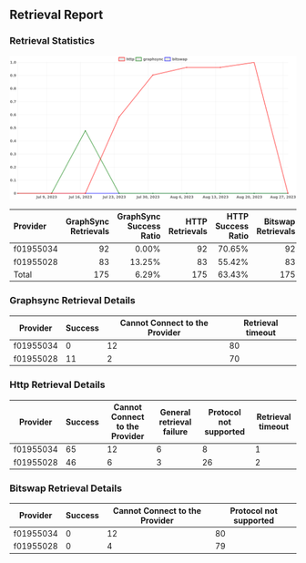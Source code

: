 ## Retrieval Report
### Retrieval Statistics
<img src="https://raw.githubusercontent.com/data-preservation-programs/filplus-checker-assets/main/filecoin-project/filecoin-plus-large-datasets/issues/1737/1693447423764.png"/>

| Provider  | GraphSync Retrievals | GraphSync Success Ratio | HTTP Retrievals | HTTP Success Ratio | Bitswap Retrievals | Bitswap Success Ratio |
| :-------- | -------------------: | ----------------------: | --------------: | -----------------: | -----------------: | --------------------: |
| f01955034 |                   92 |                   0.00% |              92 |             70.65% |                 92 |                 0.00% |
| f01955028 |                   83 |                  13.25% |              83 |             55.42% |                 83 |                 0.00% |
| Total     |                  175 |                   6.29% |             175 |             63.43% |                175 |                 0.00% |

### Graphsync Retrieval Details
| Provider  | Success | Cannot Connect to the Provider | Retrieval timeout |
| --------- | ------- | ------------------------------ | ----------------- |
| f01955034 | 0       | 12                             | 80                |
| f01955028 | 11      | 2                              | 70                |

### Http Retrieval Details
| Provider  | Success | Cannot Connect to the Provider | General retrieval failure | Protocol not supported | Retrieval timeout |
| --------- | ------- | ------------------------------ | ------------------------- | ---------------------- | ----------------- |
| f01955034 | 65      | 12                             | 6                         | 8                      | 1                 |
| f01955028 | 46      | 6                              | 3                         | 26                     | 2                 |

### Bitswap Retrieval Details
| Provider  | Success | Cannot Connect to the Provider | Protocol not supported |
| --------- | ------- | ------------------------------ | ---------------------- |
| f01955034 | 0       | 12                             | 80                     |
| f01955028 | 0       | 4                              | 79                     |
